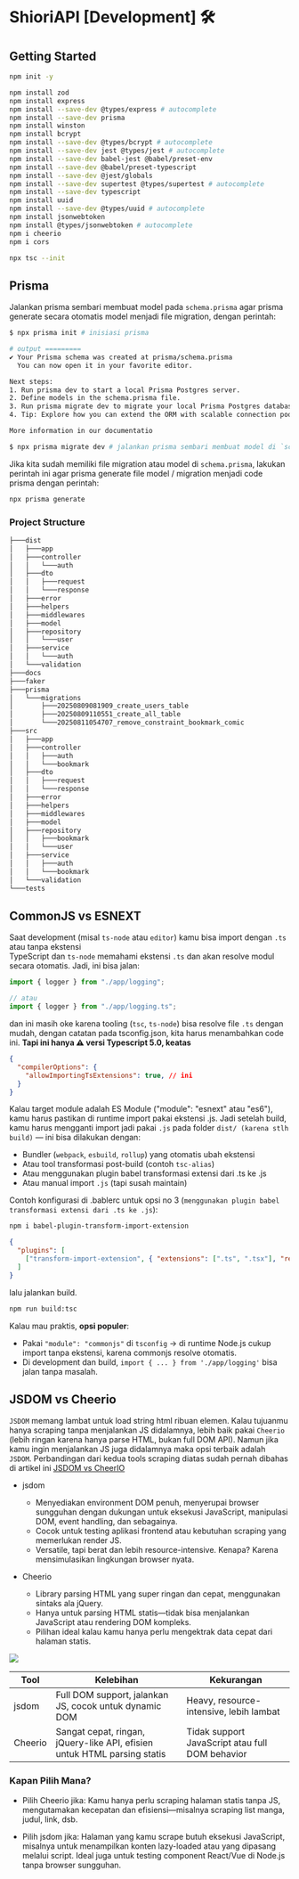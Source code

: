 # ShioriAPI [Development] 🛠️

## Getting Started

```sh
npm init -y
```
```sh
npm install zod
npm install express
npm install --save-dev @types/express # autocomplete
npm install --save-dev prisma 
npm install winston
npm install bcrypt
npm install --save-dev @types/bcrypt # autocomplete
npm install --save-dev jest @types/jest # autocomplete
npm install --save-dev babel-jest @babel/preset-env
npm install --save-dev @babel/preset-typescript
npm install --save-dev @jest/globals
npm install --save-dev supertest @types/supertest # autocomplete
npm install --save-dev typescript
npm install uuid
npm install --save-dev @types/uuid # autocomplete
npm install jsonwebtoken 
npm install @types/jsonwebtoken # autocomplete
npm i cheerio
npm i cors

npx tsc --init
```

## Prisma 
Jalankan prisma sembari membuat model pada `schema.prisma` agar prisma generate secara otomatis model menjadi file migration, dengan perintah: 
```sh
$ npx prisma init # inisiasi prisma

# output =========
✔ Your Prisma schema was created at prisma/schema.prisma
  You can now open it in your favorite editor.

Next steps:
1. Run prisma dev to start a local Prisma Postgres server.
2. Define models in the schema.prisma file.
3. Run prisma migrate dev to migrate your local Prisma Postgres database.
4. Tip: Explore how you can extend the ORM with scalable connection pooling, global caching, and a managed serverless Postgres database. Read: https://pris.ly/cli/beyond-orm

More information in our documentatio

$ npx prisma migrate dev # jalankan prisma sembari membuat model di `schema.prisma`
```

Jika kita sudah memiliki file migration atau model di `schema.prisma`, lakukan perintah ini agar prisma generate file model / migration menjadi code prisma dengan perintah:

```sh
npx prisma generate
```
### Project Structure

```sh
├───dist
│   ├───app
│   ├───controller
│   │   └───auth
│   ├───dto
│   │   ├───request
│   │   └───response
│   ├───error
│   ├───helpers
│   ├───middlewares
│   ├───model
│   ├───repository
│   │   └───user
│   ├───service
│   │   └───auth
│   └───validation
├───docs
├───faker
├───prisma
│   └───migrations
│       ├───20250809081909_create_users_table
│       ├───20250809110551_create_all_table
│       └───20250811054707_remove_constraint_bookmark_comic
├───src
│   ├───app
│   ├───controller
│   │   ├───auth
│   │   └───bookmark
│   ├───dto
│   │   ├───request
│   │   └───response
│   ├───error
│   ├───helpers
│   ├───middlewares
│   ├───model
│   ├───repository
│   │   ├───bookmark
│   │   └───user
│   ├───service
│   │   ├───auth
│   │   └───bookmark
│   └───validation
└───tests
```

## CommonJS vs ESNEXT
Saat development (misal `ts-node` atau `editor`) kamu bisa import dengan `.ts` atau tanpa ekstensi <br>
TypeScript dan `ts-node` memahami ekstensi `.ts` dan akan resolve modul secara otomatis. Jadi, ini bisa jalan:

```ts
import { logger } from "./app/logging";

// atau
import { logger } from "./app/logging.ts";
```
dan ini masih oke karena tooling (`tsc`, `ts-node`) bisa resolve file `.ts` dengan mudah, dengan catatan pada tsconfig.json, kita harus menambahkan code ini. __Tapi ini hanya ⚠️ versi Typescript 5.0, keatas__
```json
{
  "compilerOptions": {
    "allowImportingTsExtensions": true, // ini
  }
}
```

Kalau target module adalah ES Module ("module": "esnext" atau "es6"), kamu harus pastikan di runtime import pakai ekstensi .js.
Jadi setelah build, kamu harus mengganti import jadi pakai `.js` pada folder `dist/ (karena stlh build)` — ini bisa dilakukan dengan:
- Bundler (`webpack`, `esbuild`, `rollup`) yang otomatis ubah ekstensi
- Atau tool transformasi post-build (contoh `tsc-alias`)
- Atau menggunakan plugin babel transformasi extensi dari .ts ke .js
- Atau manual import `.js` (tapi susah maintain)

Contoh konfigurasi di .bablerc untuk opsi no 3 (`menggunakan plugin babel transformasi extensi dari .ts ke .js`):
```sh
npm i babel-plugin-transform-import-extension
```
```json
{
  "plugins": [
    ["transform-import-extension", { "extensions": [".ts", ".tsx"], "replace": ".js" }]
  ]
}
```
lalu jalankan build.
```sh
npm run build:tsc
```

Kalau mau praktis, __opsi populer__:
- Pakai `"module": "commonjs"` di `tsconfig` → di runtime Node.js cukup import tanpa ekstensi, karena commonjs resolve otomatis.
- Di development dan build, `import { ... } from './app/logging'` bisa jalan tanpa masalah.

## JSDOM vs Cheerio
`JSDOM` memang lambat untuk load string html ribuan elemen. Kalau tujuanmu hanya scraping tanpa menjalankan JS didalamnya, lebih baik pakai `Cheerio` (lebih ringan karena hanya parse HTML, bukan full DOM API). Namun jika kamu ingin menjalankan JS juga didalamnya maka opsi terbaik adalah `JSDOM`. Perbandingan dari kedua tools scraping diatas sudah pernah dibahas di artikel ini [JSDOM vs CheerIO](https://www.zenrows.com/blog/jsdom-vs-cheerio)

- jsdom
  - Menyediakan environment DOM penuh, menyerupai browser sungguhan dengan dukungan untuk eksekusi JavaScript, manipulasi DOM, event handling, dan sebagainya.
  - Cocok untuk testing aplikasi frontend atau kebutuhan scraping yang memerlukan render JS.
  - Versatile, tapi berat dan lebih resource-intensive. Kenapa? Karena mensimulasikan lingkungan browser nyata.

- Cheerio
  - Library parsing HTML yang super ringan dan cepat, menggunakan sintaks ala jQuery.
  - Hanya untuk parsing HTML statis—tidak bisa menjalankan JavaScript atau rendering DOM kompleks.
  - Pilihan ideal kalau kamu hanya perlu mengektrak data cepat dari halaman statis.

![](https://static.zenrows.com/content/medium_jsdom_cheerio_benchmark_59efe1928d.png?format=webp)

| Tool    | Kelebihan                                                                | Kekurangan                                      |
| ------- | ------------------------------------------------------------------------ | ----------------------------------------------- |
| jsdom   | Full DOM support, jalankan JS, cocok untuk dynamic DOM                   | Heavy, resource-intensive, lebih lambat         |
| Cheerio | Sangat cepat, ringan, jQuery-like API, efisien untuk HTML parsing statis | Tidak support JavaScript atau full DOM behavior |

### Kapan Pilih Mana?

- Pilih Cheerio jika:
Kamu hanya perlu scraping halaman statis tanpa JS, mengutamakan kecepatan dan efisiensi—misalnya scraping list manga, judul, link, dsb.

- Pilih jsdom jika:
Halaman yang kamu scrape butuh eksekusi JavaScript, misalnya untuk menampilkan konten lazy-loaded atau yang dipasang melalui script. Ideal juga untuk testing component React/Vue di Node.js tanpa browser sungguhan.
